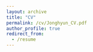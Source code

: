 ```yaml
---
layout: archive
title: "CV"
permalink: /cv/Jonghyun_CV.pdf
author_profile: true
redirect_from:
  - /resume
---
```

